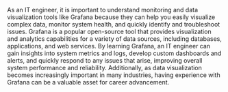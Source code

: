 As an IT engineer, it is important to understand monitoring and data visualization tools like Grafana because they can help you easily visualize complex data, monitor system health, and quickly identify and troubleshoot issues. Grafana is a popular open-source tool that provides visualization and analytics capabilities for a variety of data sources, including databases, applications, and web services. By learning Grafana, an IT engineer can gain insights into system metrics and logs, develop custom dashboards and alerts, and quickly respond to any issues that arise, improving overall system performance and reliability. Additionally, as data visualization becomes increasingly important in many industries, having experience with Grafana can be a valuable asset for career advancement.
